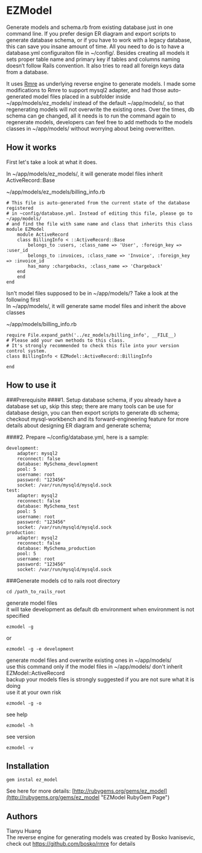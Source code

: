 # EZModel
Generate models and schema.rb from existing database just in one command line. If you prefer design ER diagram and export scripts to generate database schema, or if you have to work with a legacy database, this can save you insane amount of time. All you need to do is to have a database.yml configuraiton file in ~/config/. Besides creating all models it sets proper table name and primary key if tables and columns naming doesn’t follow Rails convention. It also tries to read all foreign keys data from a database.     

It uses [Rmre](https://github.com/bosko/rmre "Rmre") as underlying reverse engine to generate models. I made some modifications to Rmre to support mysql2 adapter, and had those auto-generated model files placed in a subfolder inside ~/app/models/ez_models/ instead of the default ~/app/models/, so that regenerating models will not overwrite the existing ones. Over the times, db schema can ge changed, all it needs is to run the command again to regenerate models, developers can feel free to add methods to the models classes in ~/app/models/ without worrying about being overwritten.


## How it works
First let's take a look at what it does.

In ~/app/models/ez_models/, it will generate model files inherit ActiveRecord::Base    

~/app/models/ez_models/billing_info.rb

	# This file is auto-generated from the current state of the database registered
	# in ~config/database.yml. Instead of editing this file, please go to ~/app/models/
	# and find the file with same name and class that inherits this class
	module EZModel
	    module ActiveRecord
		class BillingInfo < ::ActiveRecord::Base
		    belongs_to :users, :class_name => 'User', :foreign_key => :user_id
		    belongs_to :invoices, :class_name => 'Invoice', :foreign_key => :invoice_id
		    has_many :chargebacks, :class_name => 'Chargeback'
		end
	    end
	end

Isn't model files supposed to be in ~/app/models/? Take a look at the following first   
In ~/app/models/, it will generate same model files and inherit the above classes   

~/app/models/billing_info.rb

	require File.expand_path('../ez_models/billing_info', __FILE__)
	# Please add your own methods to this class.
	# It's strongly recommended to check this file into your version control system.
	class BillingInfo < EZModel::ActiveRecord::BillingInfo

	end


## How to use it
###Prerequisite
####1. Setup database schema, if you already have a database set up, skip this step;
there are many tools can be use for database design, you can then export scripts to generate db schema;   
checkout mysql-workbench and its forward-engineering feature for more details about designing ER diagram and generate schema;    

####2. Prepare ~/config/database.yml, here is a sample:   

	development:
		adapter: mysql2
		reconnect: false
		database: MySchema_development
		pool: 5
		username: root
		password: "123456"
		socket: /var/run/mysqld/mysqld.sock
	test:
		adapter: mysql2
		reconnect: false
		database: MySchema_test
		pool: 5
		username: root
		password: "123456"
		socket: /var/run/mysqld/mysqld.sock
	production:
		adapter: mysql2
		reconnect: false
		database: MySchema_production
		pool: 5
		username: root
		password: "123456"
		socket: /var/run/mysqld/mysqld.sock

###Generate models
cd to rails root directory   

	cd /path_to_rails_root

generate model files   
it will take development as default db environment when environment is not specified  
   
	ezmodel -g
or   

	ezmodel -g -e development

generate model files and overwrite existing ones in ~/app/models/   
use this command only if the model files in ~/app/models/ don't inherit EZModel::ActiveRecord    
backup your models files is strongly suggested if you are not sure what it is doing   
use it at your own risk   

	ezmodel -g -o

see help   

	ezmodel -h

see version   

	ezmodel -v

## Installation
    gem instal ez_model   

See here for more details: [http://rubygems.org/gems/ez_model](http://rubygems.org/gems/ez_model "EZModel RubyGem Page")   

## Authors
Tianyu Huang   
The reverse engine for generating models was created by Bosko Ivanisevic, check out https://github.com/bosko/rmre for details



